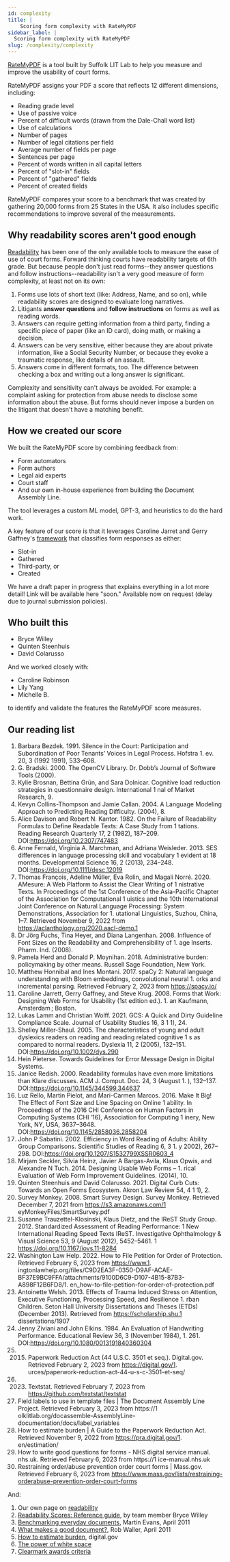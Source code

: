 ```yaml
---
id: complexity
title: |
    Scoring form complexity with RateMyPDF
sidebar_label: |
  Scoring form complexity with RateMyPDF
slug: /complexity/complexity
---
```


[RateMyPDF](https://ratemypdf.com) is a tool built by Suffolk LIT Lab to help you
measure and improve the usability of court forms.

RateMyPDF assigns your PDF a score that reflects 12 different dimensions, including:

* Reading grade level
* Use of passive voice
* Percent of difficult words (drawn from the Dale-Chall word list)
* Use of calculations
* Number of pages
* Number of legal citations per field
* Average number of fields per page
* Sentences per page
* Percent of words written in all capital letters
* Percent of "slot-in" fields
* Percent of "gathered" fields
* Percent of created fields

RateMyPDF compares your score to a benchmark that was created by gathering
20,000 forms from 25 States in the USA. It also includes specific
recommendations to improve several of the measurements.

## Why readability scores aren't good enough

[Readability](style_guide_readability.md) has been one of the only available
tools to measure the ease of use of court forms. Forward thinking courts have
readability targets of 6th grade. But because people don't just read forms--they
answer questions and follow instructions--readability isn't a very good measure
of form complexity, at least not on its own:

1. Forms use lots of short text (like: Address, Name, and so on), while
   readability scores are designed to evaluate long narratives.
1. Litigants **answer questions** and **follow instructions** on forms as well
   as reading words.
1. Answers can require getting information from a third party, finding a
   specific piece of paper (like an ID card), doing math, or making a decision.
1. Answers can be very sensitive, either because they are about private
   information, like a Social Security Number, or because they evoke a traumatic
   response, like details of an assault.   
1. Answers come in different formats, too. The difference between checking a box
   and writing out a long answer is significant.

Complexity and sensitivity can't always be avoided. For example: a complaint
asking for protection from abuse needs to disclose some information about the
abuse. But forms should never impose a burden on the litigant that doesn't have
a matching benefit.

## How we created our score

We built the RateMyPDF score by combining feedback from:

* Form automators
* Form authors
* Legal aid experts
* Court staff
* And our own in-house experience from building the Document Assembly Line.

The tool leverages a custom ML model, GPT-3, and heuristics to do the hard work.

A key feature of our score is that it leverages Caroline Jarret and Gerry
Gaffney's
[framework](https://www.amazon.com/Forms-that-Work-Interactive-Technologies/dp/1558607102)
that classifies form responses as either:

* Slot-in
* Gathered
* Third-party, or
* Created

We have a draft paper in progress that explains everything in a lot more detail!
Link will be available here "soon." Available now on request (delay due to journal
submission policies).

## Who built this

* Bryce Willey
* Quinten Steenhuis
* David Colarusso

And we worked closely with:

* Caroline Robinson
* Lily Yang
* Michelle B.

to identify and validate the features the RateMyPDF score measures.


## Our reading list

1. Barbara Bezdek. 1991. Silence in the Court: Participation and Subordination of Poor Tenants’ Voices in Legal Process. Hofstra 1. ev. 20, 3 (1992 1991), 533–608.
1. G. Bradski. 2000. The OpenCV Library. Dr. Dobb’s Journal of Software Tools (2000).
1. Kylie Brosnan, Bettina Grün, and Sara Dolnicar. Cognitive load reduction strategies in questionnaire design. International 1 nal of Market Research, 9.
1. Kevyn Collins-Thompson and Jamie Callan. 2004. A Language Modeling Approach to Predicting Reading Difficulty. (2004), 8.
1. Alice Davison and Robert N. Kantor. 1982. On the Failure of Readability Formulas to Define Readable Texts: A Case Study from 1 tations. Reading Research Quarterly 17, 2 (1982), 187–209. DOI:https://doi.org/10.2307/747483
1. Anne Fernald, Virginia A. Marchman, and Adriana Weisleder. 2013. SES differences in language processing skill and vocabulary 1 evident at 18 months. Developmental Science 16, 2 (2013), 234–248. DOI:https://doi.org/10.1111/desc.12019
1. Thomas François, Adeline Müller, Eva Rolin, and Magali Norré. 2020. AMesure: A Web Platform to Assist the Clear Writing of 1 nistrative Texts. In Proceedings of the 1st Conference of the Asia-Pacific Chapter of the Association for Computational 1 uistics and the 10th International Joint Conference on Natural Language Processing: System Demonstrations, Association for 1. utational Linguistics, Suzhou, China, 1–7. Retrieved November 9, 2022 from https://aclanthology.org/2020.aacl-demo.1
1. Dr Jörg Fuchs, Tina Heyer, and Diana Langenhan. 2008. Influence of Font Sizes on the Readability and Comprehensibility of 1. age Inserts. Pharm. Ind. (2008).
1. Pamela Herd and Donald P. Moynihan. 2018. Administrative burden: policymaking by other means. Russell Sage Foundation, New York.
1.  Matthew Honnibal and Ines Montani. 2017. spaCy 2: Natural language understanding with Bloom embeddings, convolutional neural 1. orks and incremental parsing. Retrieved February 2, 2023 from https://spacy.io/
1.  Caroline Jarrett, Gerry Gaffney, and Steve Krug. 2008. Forms that Work: Designing Web Forms for Usability (1st edition ed.). 1. an Kaufmann, Amsterdam ; Boston.
1.  Lukas Lamm and Christian Wolff. 2021. GCS: A Quick and Dirty Guideline Compliance Scale. Journal of Usability Studies 16, 3 1 1), 24.
1.  Shelley Miller-Shaul. 2005. The characteristics of young and adult dyslexics readers on reading and reading related cognitive 1 s as compared to normal readers. Dyslexia 11, 2 (2005), 132–151. DOI:https://doi.org/10.1002/dys.290
1.  Hein Pieterse. Towards Guidelines for Error Message Design in Digital Systems. 
1.  Janice Redish. 2000. Readability formulas have even more limitations than Klare discusses. ACM J. Comput. Doc. 24, 3 (August 1. ), 132–137. DOI:https://doi.org/10.1145/344599.344637
1.  Luz Rello, Martin Pielot, and Mari-Carmen Marcos. 2016. Make It Big! The Effect of Font Size and Line Spacing on Online 1 ability. In Proceedings of the 2016 CHI Conference on Human Factors in Computing Systems (CHI ’16), Association for Computing 1 inery, New York, NY, USA, 3637–3648. DOI:https://doi.org/10.1145/2858036.2858204
1.  John P Sabatini. 2002. Efficiency in Word Reading of Adults: Ability Group Comparisons. Scientific Studies of Reading 6, 3 1. y 2002), 267–298. DOI:https://doi.org/10.1207/S1532799XSSR0603_4
1.  Mirjam Seckler, Silvia Heinz, Javier A Bargas-Avila, Klaus Opwis, and Alexandre N Tuch. 2014. Designing Usable Web Forms – 1. rical Evaluation of Web Form Improvement Guidelines. (2014), 10.
1.  Quinten Steenhuis and David Colarusso. 2021. Digital Curb Cuts: Towards an Open Forms Ecosystem. Akron Law Review 54, 4 1 1), 2.
1.  Survey Monkey. 2008. Smart Survey Design. Survey Monkey. Retrieved December 7, 2021 from https://s3.amazonaws.com/1 eyMonkeyFiles/SmartSurvey.pdf
1.  Susanne Trauzettel-Klosinski, Klaus Dietz, and the IReST Study Group. 2012. Standardized Assessment of Reading Performance: 1 New International Reading Speed Texts IReST. Investigative Ophthalmology & Visual Science 53, 9 (August 2012), 5452–5461. 1 https://doi.org/10.1167/iovs.11-8284
1.  Washington Law Help. 2022. How to File Petition for Order of Protection. Retrieved February 6, 2023 from https://www.1. ingtonlawhelp.org/files/C9D2EA3F-0350-D9AF-ACAE-BF37E9BC9FFA/attachments/9100D6C9-D107-4B15-87B3-A898F12B6FD8/1. en_how-to-file-petition-for-order-of-protection.pdf
1.  Antoinette Welsh. 2013. Effects of Trauma Induced Stress on Attention, Executive Functioning, Processing Speed, and Resilience 1. rban Children. Seton Hall University Dissertations and Theses (ETDs) (December 2013). Retrieved from https://scholarship.shu.1 dissertations/1907
1.  Jenny Ziviani and John Elkins. 1984. An Evaluation of Handwriting Performance. Educational Review 36, 3 (November 1984), 1. 261. DOI:https://doi.org/10.1080/0013191840360304
1.  2015. Paperwork Reduction Act (44 U.S.C. 3501 et seq.). Digital.gov. Retrieved February 2, 2023 from https://digital.gov/1. urces/paperwork-reduction-act-44-u-s-c-3501-et-seq/
1.  2023. Textstat. Retrieved February 7, 2023 from https://github.com/textstat/textstat
1.  Field labels to use in template files | The Document Assembly Line Project. Retrieved February 3, 2023 from https://1 olklitlab.org/docassemble-AssemblyLine-documentation/docs/label_variables
1.  How to estimate burden | A Guide to the Paperwork Reduction Act. Retrieved November 9, 2022 from https://pra.digital.gov/1. en/estimation/
1.  How to write good questions for forms - NHS digital service manual. nhs.uk. Retrieved February 6, 2023 from https://1 ice-manual.nhs.uk
1.  Restraining order/abuse prevention order court forms | Mass.gov. Retrieved February 6, 2023 from https://www.mass.gov/lists/restraining-orderabuse-prevention-order-court-forms

And:

1. Our own page on [readability](style_guide_readability.md)
1. [Readability Scores: Reference guide](https://brycewilley.xyz/2022/01/readability-scores-reference), by team member Bryce Willey
1. [Benchmarking everyday documents](https://uploads-ssl.webflow.com/5c06fb475dbf1265069aba1e/5c2bb2a81110ecda570573fe_SC5Benchmarkingv4.pdf), Martin Evans, April 2011
1. [What makes a good document?](https://www.reading.ac.uk/web/files/simplification/SC2CriteriaGoodDoc-7.pdf), Rob Waller, April 2011
1. [How to estimate burden](https://pra.digital.gov/burden/estimation/), digital.gov
1. [The power of white space](https://www.interaction-design.org/literature/article/the-power-of-white-space)
1. [Clearmark awards criteria](https://centerforplainlanguage.org/awards/clearmark/criteria/)
